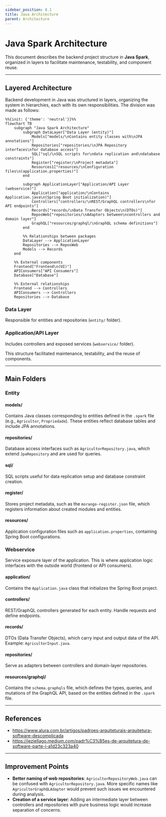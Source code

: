 ```yaml
---
sidebar_position: 8.1
title: Java Architecture
parent: Architecture
---
```


# Java Spark Architecture

This document describes the backend project structure in **Java Spark**, organized in layers to facilitate maintenance, testability, and component reuse.

---

## Layered Architecture

Backend development in Java was structured in layers, organizing the system in hierarchies, each with its own responsibilities. The division was made as follows:

``` mermaid
%%{init: {'theme': 'neutral'}}%%
flowchart TB
    subgraph "Java Spark Architecture"
        subgraph DataLayer["Data Layer (entity)"]
            Models["models/\nContains entity classes with\nJPA annotations"]
            Repositories["repositories/\nJPA Repository interfaces\nfor database access"]
            SQL["sql/\nSQL scripts for\ndata replication and\ndatabase constraints"]
            Register["register/\nProject metadata"]
            Resources1["resources/\nConfiguration files\n(application.properties)"]
        end

        subgraph ApplicationLayer["Application/API Layer (webservice)"]
            Application["application/\nContains Application.java\n(Spring Boot initialization)"]
            Controllers["controllers/\nREST/GraphQL controllers\nfor API endpoints"]
            Records["records/\nData Transfer Objects\n(DTOs)"]
            ReposWeb["repositories/\nAdapters between\ncontrollers and domain layer"]
            GraphQL["resources/graphql/\nGraphQL schema definitions"]
        end

        %% Relationships between packages
        DataLayer --> ApplicationLayer
        Repositories --> ReposWeb
        Models --> Records
    end

    %% External components
    Frontend["Frontend\n(UI)"]
    APIConsumers["API Consumers"]
    Database["Database"]

    %% External relationships
    Frontend --> Controllers
    APIConsumers --> Controllers
    Repositories --> Database
```

### Data Layer

Responsible for entities and repositories (`entity/` folder).

### Application/API Layer

Includes controllers and exposed services (`webservice/` folder).

This structure facilitated maintenance, testability, and the reuse of components.

---

## Main Folders

### Entity

#### models/

Contains Java classes corresponding to entities defined in the `.spark` file (e.g., `Agricultor`, `Propriedade`). These entities reflect database tables and include JPA annotations.

#### repositories/

Database access interfaces such as `AgricultorRepository.java`, which extend `JpaRepository` and are used for queries.

#### sql/

SQL scripts useful for data replication setup and database constraint creation.

#### register/

Stores project metadata, such as the `morango-register.json` file, which registers information about created modules and entities.

#### resources/

Application configuration files such as `application.properties`, containing Spring Boot configurations.

### Webservice

Service exposure layer of the application. This is where application logic interfaces with the outside world (frontend or API consumers).

#### application/

Contains the `Application.java` class that initializes the Spring Boot project.

#### controllers/

REST/GraphQL controllers generated for each entity. Handle requests and define endpoints.

#### records/

DTOs (Data Transfer Objects), which carry input and output data of the API. Example: `AgricultorInput.java`.

#### repositories/

Serve as adapters between controllers and domain-layer repositories.

#### resources/graphql/

Contains the `schema.graphqls` file, which defines the types, queries, and mutations of the GraphQL API, based on the entities defined in the `.spark` file.

---

## References

- https://www.alura.com.br/artigos/padroes-arquiteturais-arquitetura-software-descomplicada
- https://jeziellago.medium.com/padr%C3%B5es-de-arquitetura-de-software-parte-i-a1d23c323a40

---

## Improvement Points

- **Better naming of web repositories**: `AgricultorRepositoryWeb.java` can be confused with `AgricultorRepository.java`. More specific names like `AgricultorGraphQLAdapter` would prevent such issues we encountered during analysis.
- **Creation of a service layer**: Adding an intermediate layer between controllers and repositories with pure business logic would increase separation of concerns.
